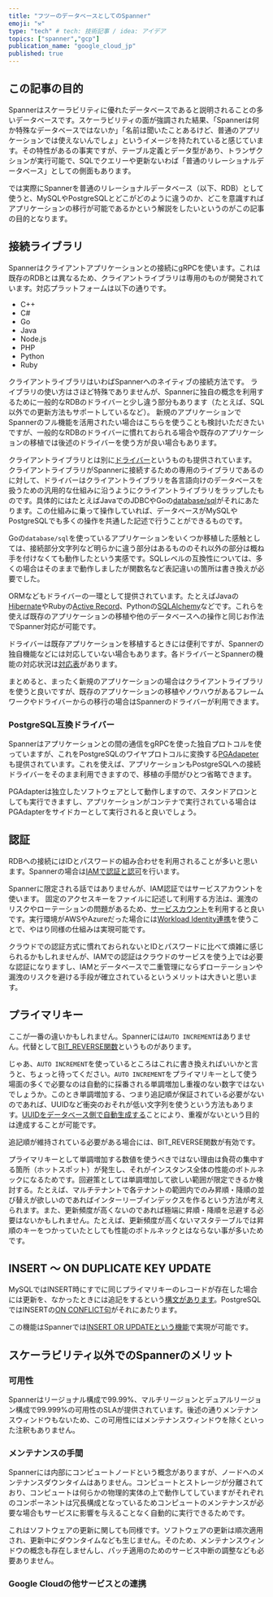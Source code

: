 ```yaml
---
title: "フツーのデータベースとしてのSpanner"
emoji: "⚒️"
type: "tech" # tech: 技術記事 / idea: アイデア
topics: ["spanner","gcp"]
publication_name: "google_cloud_jp"
published: true
---
```

## この記事の目的

Spannerはスケーラビリティに優れたデータベースであると説明されることの多いデータベースです。スケーラビリティの面が強調された結果、「Spannerは何か特殊なデータベースではないか」「名前は聞いたことあるけど、普通のアプリケーションでは使えないんでしょ」というイメージを持たれていると感じています。その特性があるの事実ですが、テーブル定義とデータ型があり、トランザクションが実行可能で、SQLでクエリーや更新ないわば「普通のリレーショナルデータベース」としての側面もあります。

では実際にSpannerを普通のリレーショナルデータベース（以下、RDB）として使うと、MySQLやPostgreSQLとどこがどのように違うのか、どこを意識すればアプリケーションの移行が可能であるかという解説をしたいというのがこの記事の目的となります。

## 接続ライブラリ

Spannerはクライアントアプリケーションとの接続にgRPCを使います。これは既存のRDBとは異なるため、クライアントライブラリは専用のものが開発されています。対応プラットフォームは以下の通りです。

- C++
- C#
- Go
- Java
- Node.js
- PHP
- Python
- Ruby

クライアントライブラリはいわばSpannerへのネイティブの接続方法です。
ライブラリの使い方はさほど特殊でありませんが、Spannerに独自の概念を利用するために一般的なRDBのドライバーと少し違う部分もあります（たとえば、SQL以外での更新方法もサポートしているなど）。
新規のアプリケーションでSpannerのフル機能を活用されたい場合はこちらを使うことも検討いただきたいですが、一般的なRDBのドライバーに慣れておられる場合や既存のアプリケーションの移植では後述のドライバーを使う方が良い場合もあります。

クライアントライブラリとは別に[ドライバー](https://cloud.google.com/spanner/docs/drivers-overview)というものも提供されています。
クライアントライブラリがSpannerに接続するための専用のライブラリであるのに対して、ドライバーはクライアントライブラリを各言語向けのデータベースを扱うための汎用的な仕組みに沿うようにクライアントライブラリをラップしたものです。具体的にはたとえばJavaでのJDBCやGoの[database/sql](https://pkg.go.dev/database/sql)がそれにあたります。この仕組みに乗って操作していれば、データベースがMySQLやPostgreSQLでも多くの操作を共通した記述で行うことができるものです。

Goの`database/sql`を使っているアプリケーションをいくつか移植した感触としては、接続部分文字列など明らかに違う部分はあるもののそれ以外の部分は概ね手を付けなくても動作したという実感です。SQLレベルの互換性については、多くの場合はそのままで動作しましたが関数名など表記違いの箇所は書き換えが必要でした。

ORMなどもドライバーの一環として提供されています。たとえばJavaの[Hibernate](https://cloud.google.com/spanner/docs/use-hibernate)やRubyの[Active Record](https://cloud.google.com/spanner/docs/use-active-record)、Pythonの[SQLAlchemy](https://cloud.google.com/spanner/docs/use-sqlalchemy)などです。これらを使えば既存のアプリケーションの移植や他のデータベースへの操作と同じお作法でSpanner対応が可能です。

ドライバーは既存アプリケーションを移植するときには便利ですが、Spannerの独自機能などには対応していない場合もあります。各ドライバーとSpannerの機能の対応状況は[対応表](https://cloud.google.com/spanner/docs/drivers-overview#googlesql_drivers_and_orms)があります。

まとめると、まったく新規のアプリケーションの場合はクライアントライブラリを使うと良いですが、既存のアプリケーションの移植やノウハウがあるフレームワークやドライバーからの移行の場合はSpannerのドライバーが利用できます。

### PostgreSQL互換ドライバー

Spannerはアプリケーションとの間の通信をgRPCを使った独自プロトコルを使っていますが、これをPostgreSQLのワイヤプロトコルに変換する[PGAdapeter](https://cloud.google.com/spanner/docs/pgadapter)も提供されています。これを使えば、アプリケーションもPostgreSQLへの接続ドライバーをそのまま利用できますので、移植の手間がひとつ省略できます。

PGAdapterは独立したソフトウェアとして動作しますので、スタンドアロンとしても実行できますし、アプリケーションがコンテナで実行されている場合はPGAdapterをサイドカーとして実行されると良いでしょう。

## 認証

RDBへの接続にはIDとパスワードの組み合わせを利用されることが多いと思います。Spannerの場合は[IAMで認証と認可](https://cloud.google.com/spanner/docs/iam?hl=ja)を行います。

Spannerに限定される話ではありませんが、IAM認証ではサービスアカウントを使います。
固定のアクセスキーをファイルに記述して利用する方法は、漏洩のリスクやローテーションの問題があるため、[サービスカウント](https://cloud.google.com/compute/docs/access/create-enable-service-accounts-for-instances?hl=ja)を利用すると良いです。実行環境がAWSやAzureだった場合には[Workload Identity連携](https://cloud.google.com/iam/docs/workload-identity-federation?hl=ja)を使うことで、やはり同様の仕組みは実現可能です。

クラウドでの認証方式に慣れておられないとIDとパスワードに比べて煩雑に感じられるかもしれませんが、IAMでの認証はクラウドのサービスを使う上では必要な認証になりますし、IAMとデータベースで二重管理にならずローテーションや漏洩のリスクを避ける手段が確立されているというメリットは大きいと思います。

## プライマリキー

ここが一番の違いかもしれません。Spannerには`AUTO INCREMENT`はありません。代替として[BIT_REVERSE関数](https://cloud.google.com/spanner/docs/reference/standard-sql/bit_functions#bit_reverse)というものがあります。

じゃあ、`AUTO INCREMENT`を使っているところはこれに書き換えればいいかと言うと、ちょっと待ってください。`AUTO INCREMENT`をプライマリキーとして使う場面の多くで必要なのは自動的に採番される単調増加し重複のない数字ではないでしょうか。このとき単調増加する、つまり追記順が保証されている必要がないのであれば、UUIDなど衝突のおそれが低い文字列を使うという方法もあります。[UUIDをデータベース側で自動生成する](https://zenn.dev/google_cloud_jp/articles/8bc8338a07f7b5#uuid-%E3%81%AE%E8%87%AA%E5%8B%95%E7%94%9F%E6%88%90)ことにより、重複がないという目的は達成することが可能です。

追記順が維持されている必要がある場合には、BIT_REVERSE関数が有効です。

プライマリキーとして単調増加する数値を使うべきではない理由は負荷の集中する箇所（ホットスポット）が発生し、それがインスタンス全体の性能のボトルネックになるためです。回避策としては単調増加して欲しい範囲が限定できるか検討する。たとえば、マルチテナントで各テナントの範囲内でのみ昇順・降順の並び替えが欲しいのであればインターリーブインデックスを作るという方法が考えられます。また、更新頻度が高くないのであれば極端に昇順・降順を忌避する必要はないかもしれません。たとえば、更新頻度が高くないマスタテーブルでは昇順のキーをつかっていたとしても性能のボトルネックとはならない事が多いためです。

## INSERT 〜 ON DUPLICATE KEY UPDATE

MySQLではINSERT時にすでに同じプライマリキーのレコードが存在した場合には更新を、なかったときには追記をするという[構文があります](https://dev.mysql.com/doc/refman/8.0/ja/insert-on-duplicate.html)。PostgreSQLではINSERTの[ON CONFLICT句](https://www.postgresql.jp/document/15/html/sql-insert.html#SQL-ON-CONFLICT)がそれにあたります。

この機能はSpannerでは[INSERT OR UPDATEという機能](https://zenn.dev/google_cloud_jp/articles/cfffd24b356f71)で実現が可能です。

## スケーラビリティ以外でのSpannerのメリット

### 可用性

Spannerはリージョナル構成で99.99%、マルチリージョンとデュアルリージョン構成で99.999%の可用性のSLAが提供されています。後述の通りメンテナンスウィンドウもないため、この可用性にはメンテナンスウィンドウを除くといった注釈もありません。

### メンテナンスの手間

Spannerには内部にコンピュートノードという概念がありますが、ノードへのメンテナンスダウンタイムはありません。コンピュートとストレージが分離されており、コンピュートは何らかの物理的実体の上で動作してしていますがそれぞれのコンポーネントは冗長構成となっているためコンピュートのメンテナンスが必要な場合もサービスに影響を与えることなく自動的に実行できるためです。

これはソフトウェアの更新に関しても同様です。ソフトウェアの更新は順次適用され、更新中にダウンタイムなども生じません。そのため、メンテナンスウィンドウの概念も存在しませんし、パッチ適用のためのサービス中断の調整なども必要ありません。

### Google Cloudの他サービスとの連携

